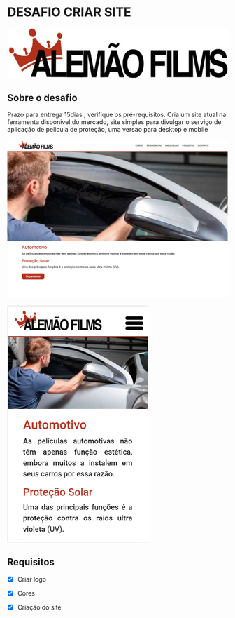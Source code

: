 # DESAFIO CRIAR SITE 

> 

![DELFOSIM Logo](src/imagens/logo.png "DELFOSIM Logo")

## Sobre o desafio
Prazo para entrega 15dias , verifique os pré-requisitos.
Cria um site atual na ferramenta disponivel do mercado, site simples para divulgar o serviço de aplicação de pelicula de proteção,
uma versao para desktop e mobile

![Desafio](src/imagens/pagina.png?raw=true "Desafio")

![Desafio](src/imagens/pagina-mobile.png?raw=true "Desafio")

## Requisitos
* [x] Criar logo
* [x] Cores
* [x] Criação do site




